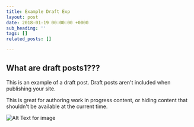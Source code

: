 ```yaml
---
title: Example Draft Exp
layout: post
date: 2018-01-19 00:00:00 +0000
sub_heading: ''
tags: []
related_posts: []

---
```

## What are draft posts1???

This is an example of a draft post. Draft posts aren't included when publishing your site.

This is great for authoring work in progress content, or hiding content that shouldn't be available at the current time.

![Alt Text for image](/uploads/2018/02/17/building.jpg "Image Title")